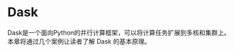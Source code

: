 # Dask

Dask是一个面向Python的并行计算框架，可以将计算任务扩展到多核和集群上。本章将通过几个案例让读者了解 Dask 的基本原理。

```{tableofcontents}
```